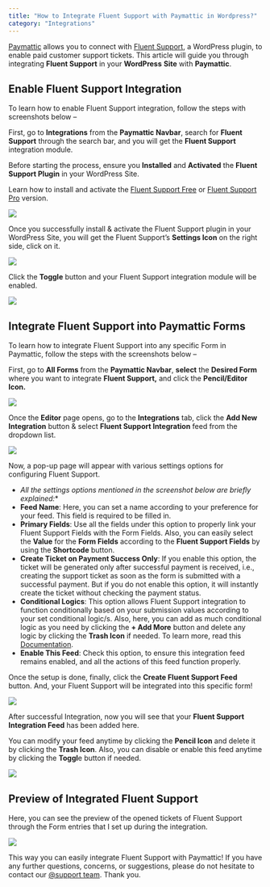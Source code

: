 ```yaml
---
title: "How to Integrate Fluent Support with Paymattic in Wordpress?"
category: "Integrations"
---
```

[Paymattic](https://paymattic.com/) allows you to connect with [Fluent Support](https://fluentsupport.com/), a WordPress plugin, to enable paid customer support tickets. This article will guide you through integrating **Fluent Support** in your **WordPress** **Site** with **Paymattic**.

## Enable Fluent Support Integration

To learn how to enable Fluent Support integration, follow the steps with screenshots below –

First, go to **Integrations** from the **Paymattic Navbar**, search for **Fluent Support** through the search bar, and you will get the **Fluent Support** integration module.

Before starting the process, ensure you **Installed** and **Activated** the **Fluent Support Plugin** in your WordPress Site.

Learn how to install and activate the [Fluent Support Free](https://fluentsupport.com/docs/how-to-install-activate-fluent-support/) or [Fluent Support Pro](https://fluentsupport.com/docs/upgrade-to-fluent-support-pro-add-on/) version.

![](/images/integrations/how-to-integrate-fluent-support-with-paymattic-in-wordpress/Install-and-Activate-Fluent-Support-scaled.webp)

Once you successfully install &amp; activate the Fluent Support plugin in your WordPress Site, you will get the Fluent Support’s **Settings Icon** on the right side, click on it.

![](/images/integrations/how-to-integrate-fluent-support-with-paymattic-in-wordpress/Fluent-Supports-settings-icon-scaled.webp)

Click the **Toggle** button and your Fluent Support integration module will be enabled.

![](/images/integrations/how-to-integrate-fluent-support-with-paymattic-in-wordpress/Enabled-Fluent-Support-module-scaled.webp)

## Integrate Fluent Support into Paymattic Forms

To learn how to integrate Fluent Support into any specific Form in Paymattic, follow the steps with the screenshots below –

First, go to **All Forms** from the **Paymattic Navbar**, **select** the **Desired Form** where you want to integrate **Fluent Support,** and click the **Pencil/Editor Icon.**

![](/images/integrations/how-to-integrate-fluent-support-with-paymattic-in-wordpress/Open-desired-form-1-scaled.webp)

Once the **Editor** page opens, go to the **Integrations** tab, click the **Add New Integration** button &amp; select **Fluent Support Integration** feed from the dropdown list.

![](/images/integrations/how-to-integrate-fluent-support-with-paymattic-in-wordpress/Add-new-integration-feed-dropdown-list-scaled.webp)

Now, a pop-up page will appear with various settings options for configuring Fluent Support.
- *All the settings options mentioned in the screenshot below are briefly explained:**
- **Feed Name**: Here, you can set a name according to your preference for your feed. This field is required to be filled in.
- **Primary Fields**: Use all the fields under this option to properly link your Fluent Support Fields with the Form Fields. Also, you can easily select the **Value** for the **Form Fields** according to the **Fluent Support Fields** by using the **Shortcode** button.
- **Create Ticket on Payment Success Only**: If you enable this option, the ticket will be generated only after successful payment is received, i.e., creating the support ticket as soon as the form is submitted with a successful payment. But if you do not enable this option, it will instantly create the ticket without checking the payment status.
- **Conditional Logics**: This option allows Fluent Support integration to function conditionally based on your submission values according to your set conditional logic/s. Also, here, you can add as much conditional logic as you need by clicking the **+ Add More** button and delete any logic by clicking the **Trash Icon** if needed. To learn more, read this [Documentation](/how-to-use-conditional-logic-in-form-fields-with-paymattic).
- **Enable This Feed**: Check this option, to ensure this integration feed remains enabled, and all the actions of this feed function properly.

Once the setup is done, finally, click the **Create Fluent Support Feed** button.
And, your Fluent Support will be integrated into this specific form!

![](/images/integrations/how-to-integrate-fluent-support-with-paymattic-in-wordpress/Add-New-Fluent-Support-Integration-Feed-page.webp)

After successful Integration, now you will see that your **Fluent Support Integration Feed** has been added here.

You can modify your feed anytime by clicking the **Pencil Icon** and delete it by clicking the **Trash Icon**.
Also, you can disable or enable this feed anytime by clicking the **Toggl**e button if needed.

![](/images/integrations/how-to-integrate-fluent-support-with-paymattic-in-wordpress/Added-Fluent-Support-Integration-Feed-scaled.webp)

## Preview of Integrated Fluent Support

Here, you can see the preview of the opened tickets of Fluent Support through the Form entries that I set up during the integration.

![](/images/integrations/how-to-integrate-fluent-support-with-paymattic-in-wordpress/Prview-of-Fluent-Support-tickets-scaled.webp)

This way you can easily integrate Fluent Support with Paymattic!
If you have any further questions, concerns, or suggestions, please do not hesitate to contact our [@support team](https://wpmanageninja.com/support-tickets/?utm_source=wpmn&utm_medium=home&utm_campaign=site#/). Thank you.